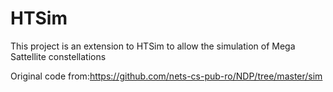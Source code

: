# HTSim
This project is an extension to HTSim to allow the simulation of Mega Sattellite constellations

Original code from:https://github.com/nets-cs-pub-ro/NDP/tree/master/sim
